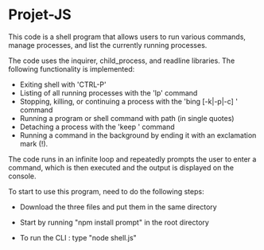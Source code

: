 # Projet-JS

This code is a shell program that allows users to run various commands, manage processes, and list the currently running processes. 

The code uses the inquirer, child_process, and readline libraries. The following functionality is implemented:

- Exiting shell with 'CTRL-P'
- Listing of all running processes with the 'lp' command
- Stopping, killing, or continuing a process with the 'bing [-k|-p|-c] <processId>' command
- Running a program or shell command with path (in single quotes)
- Detaching a process with the 'keep <PID>' command
- Running a command in the background by ending it with an exclamation mark (!).

The code runs in an infinite loop and repeatedly prompts the user to enter a command, which is then executed and the output is displayed on the console.

To start to use this program, need to do the following steps:

- Download the three files and put them in the same directory

- Start by running "npm install prompt" in the root directory

- To run the CLI : type "node shell.js" 
